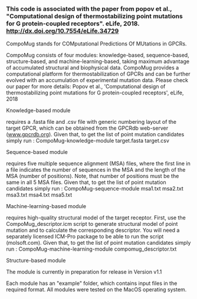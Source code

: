 

### This code is associated with the paper from popov et al., "Computational design of thermostabilizing point mutations for G protein-coupled receptors". eLife, 2018. http://dx.doi.org/10.7554/eLife.34729

CompoMug stands for COMputational Predictions Of MUtations in GPCRs. 

CompoMug consists of four modules: knowledge-based, sequence-based, structure-based, and machine-learning-based, taking maximum advantage of accumulated structural and biophysical data. 
CompoMug provides a computational platform for thermostabilization of GPCRs and can be further evolved with an accumulation of experimental mutation data.
Please check our paper for more details:
Popov et al., 'Computational design of thermostabilizing point mutations for G protein-coupled receptors', eLife, 2018

Knowledge-based module

requires a .fasta file and .csv file with generic numbering layout of the target GPCR, which can be obtained from the GPCRdb web-server (www.gpcrdb.org).
Given that, to get the list of point mutation candidates simply run : 
CompoMug-knowledge-module target.fasta target.csv


Sequence-based module

requires five multiple sequence alignment (MSA) files, where the first line in a file indicates the number of sequences in the MSA and the length of the MSA (number of positions). Note, that number of positions must be the same in all 5 MSA files.
Given that, to get the list of point mutation candidates simply run :
CompoMug-sequence-module msa1.txt msa2.txt msa3.txt msa4.txt msa5.txt


Machine-learning-based module

requires high-quality structural model of the target receptor.
First, use the CompoMug_descriptor.icm script to generate structural model of point mutation and to calculate the corresponding descriptor. You will need a separately licensed ICM-Pro package to be able to run the script (molsoft.com). Given that, to get the list of point mutation candidates simply run :
CompoMug-machine-learning-module compomug_descriptor.txt


Structure-based module

The module is currently in preparation for release in Version v1.1

Each module has an "example" folder, which contains input files in the required format.
All modules were tested on the MacOS operating system.

